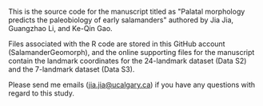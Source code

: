 This is the source code for the manuscript titled as "Palatal morphology predicts the paleobiology of early salamanders"
authored by Jia Jia, Guangzhao Li, and Ke-Qin Gao.

Files associated with the R code are stored in this GitHub account (SalamanderGeomorph), and the online supporting files for the manuscript contain the landmark coordinates for the 24-landmark dataset (Data S2) and the 7-landmark dataset (Data S3).

Please send me emails (jia.jia@ucalgary.ca) if you have any questions with regard to this study.
